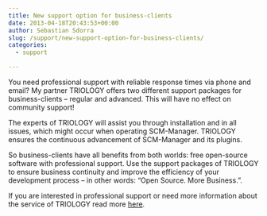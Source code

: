 ```yaml
---
title: New support option for business-clients
date: 2013-04-18T20:43:53+00:00
author: Sebastian Sdorra
slug: /support/new-support-option-for-business-clients/
categories:
  - support

---
```

You need professional support with reliable response times via phone and email? My partner TRIOLOGY offers two different support packages for business-clients – regular and advanced. This will have no effect on community support!

The experts of TRIOLOGY will assist you through installation and in all issues, which might occur when operating SCM-Manager. TRIOLOGY ensures the continuous advancement of SCM-Manager and its plugins.

So business-clients have all benefits from both worlds: free open-source software with professional support. Use the support packages of TRIOLOGY to ensure business continuity and improve the efficiency of your development process – in other words: “Open Source. More Business.”.

If you are interested in professional support or need more information about the service of TRIOLOGY read more <a title="SCM-Manager support by TRIOLOGY" href="https://www.scm-manager.com" target="_blank" rel="noopener noreferrer">here</a>.

